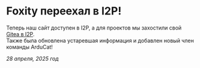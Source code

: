 # Foxity переехал в I2P!

Теперь наш сайт доступен в I2P, а для проектов мы захостили свой [Gitea в I2P](http://foxityteam-repo.i2p).  
Также была обновлена устаревшая информация и добавлен новый член команды ArduCat!

*28 апреля, 2025 год*